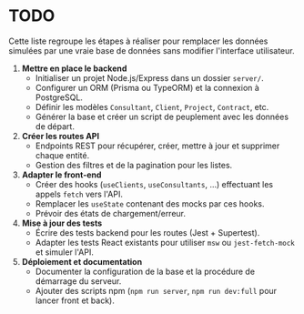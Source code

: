 # TODO

Cette liste regroupe les étapes à réaliser pour remplacer les données simulées par une vraie base de données sans modifier l'interface utilisateur.

1. **Mettre en place le backend**
   - Initialiser un projet Node.js/Express dans un dossier `server/`.
   - Configurer un ORM (Prisma ou TypeORM) et la connexion à PostgreSQL.
   - Définir les modèles `Consultant`, `Client`, `Project`, `Contract`, etc.
   - Générer la base et créer un script de peuplement avec les données de départ.
2. **Créer les routes API**
   - Endpoints REST pour récupérer, créer, mettre à jour et supprimer chaque entité.
   - Gestion des filtres et de la pagination pour les listes.
3. **Adapter le front‑end**
   - Créer des hooks (`useClients`, `useConsultants`, …) effectuant les appels `fetch` vers l'API.
   - Remplacer les `useState` contenant des mocks par ces hooks.
   - Prévoir des états de chargement/erreur.
4. **Mise à jour des tests**
   - Écrire des tests backend pour les routes (Jest + Supertest).
   - Adapter les tests React existants pour utiliser `msw` ou `jest-fetch-mock` et simuler l'API.
5. **Déploiement et documentation**
   - Documenter la configuration de la base et la procédure de démarrage du serveur.
   - Ajouter des scripts npm (`npm run server`, `npm run dev:full` pour lancer front et back).

